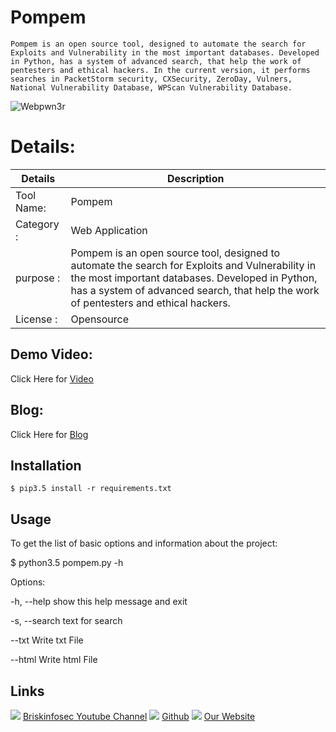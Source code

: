Pompem
============
    Pompem is an open source tool, designed to automate the search for Exploits and Vulnerability in the most important databases. Developed in Python, has a system of advanced search, that help the work of pentesters and ethical hackers. In the current version, it performs searches in PacketStorm security, CXSecurity, ZeroDay, Vulners, National Vulnerability Database, WPScan Vulnerability Database.


![Webpwn3r](https://www.briskinfosec.com//assets/tooloftheday/141.jpg)

Details:
============
|  Details | Description   |
| ------------ | ------------ |
|Tool Name:| Pompem |
|Category :| Web Application |
|purpose  :|Pompem is an open source tool, designed to automate the search for Exploits and Vulnerability in the most important databases. Developed in Python, has a system of advanced search, that help the work of pentesters and ethical hackers. |
|License  :| Opensource

Demo Video:
-----------------
Click Here for [Video](https://youtu.be/4qr6vDHuPAc"Video")

Blog: 
--------------
Click Here for [Blog](https://www.briskinfosec.com/tooloftheday/toolofthedaydetail/Pompem-Exploit-and-Vulnerability-Finder"Blog")

Installation
----------------

    $ pip3.5 install -r requirements.txt
    
Usage
----------------
To get the list of basic options and information about the project:

$ python3.5 pompem.py -h

Options:

  -h,    --help                    show this help message and exit

  -s,    --search                   text for search

  --txt                            Write txt File

  --html                        Write html File
  
Links
----------------
![ ](https://img.icons8.com/color/15/000000/youtube-play.png) [Briskinfosec Youtube Channel](https://www.youtube.com/channel/UCcPmqqYETcO_7-6p_uUsF1w "Briskinfosec Youtube Channel")
 ![ ](https://img.icons8.com/glyph-neue/15/000000/github.png) [Github](https://github.com/briskinfosec "Github") 
![ ](https://img.icons8.com/ios/15/000000/internet--v2.png) [Our Website](https://www.briskinfosec.com/ "Our Website")
